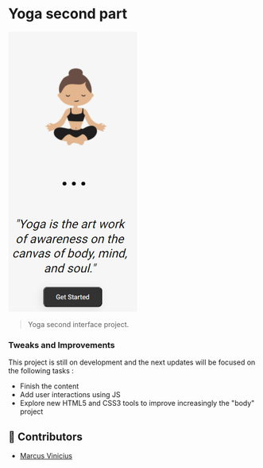 # Yoga second part 

<!---Esses são exemplos. Veja https://shields.io para outras pessoas ou para personalizar este conjunto de escudos. Você pode querer incluir dependências, status do projeto e informações de licença aqui--->

<img src="./yoga-interface2.png" alt="exemplo imagem">

> Yoga second interface project.

### Tweaks and Improvements

This project is still on development and the next updates will be focused on the following tasks :

-  Finish the content  
-  Add user interactions using JS
-  Explore new HTML5 and CSS3 tools to improve increasingly the "body" project


## 🤝 Contributors

- <a href="https://www.linkedin.com/in/marcus-vinicius-santos-7664a0227/" target="_blank">Marcus Vinicius</a>
  


